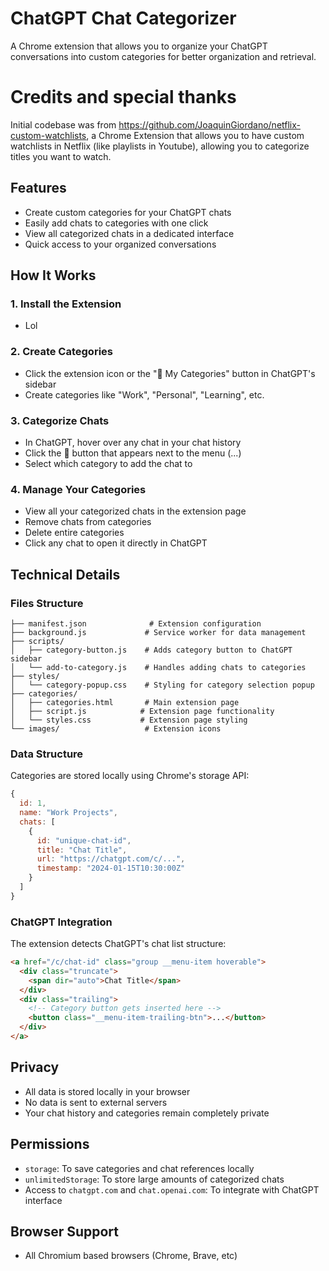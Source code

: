 # ChatGPT Chat Categorizer

A Chrome extension that allows you to organize your ChatGPT conversations into custom categories for better organization and retrieval.

# Credits and special thanks

Initial codebase was from https://github.com/JoaquinGiordano/netflix-custom-watchlists, a Chrome Extension that allows you to have custom watchlists in Netflix (like playlists in Youtube), allowing you to categorize titles you want to watch.

## Features

- Create custom categories for your ChatGPT chats
- Easily add chats to categories with one click
- View all categorized chats in a dedicated interface
- Quick access to your organized conversations

## How It Works

### 1. Install the Extension

- Lol

### 2. Create Categories

- Click the extension icon or the "📁 My Categories" button in ChatGPT's sidebar
- Create categories like "Work", "Personal", "Learning", etc.

### 3. Categorize Chats

- In ChatGPT, hover over any chat in your chat history
- Click the 📁 button that appears next to the menu (...)
- Select which category to add the chat to

### 4. Manage Your Categories

- View all your categorized chats in the extension page
- Remove chats from categories
- Delete entire categories
- Click any chat to open it directly in ChatGPT

## Technical Details

### Files Structure

```
├── manifest.json              # Extension configuration
├── background.js             # Service worker for data management
├── scripts/
│   ├── category-button.js    # Adds category button to ChatGPT sidebar
│   └── add-to-category.js    # Handles adding chats to categories
├── styles/
│   └── category-popup.css    # Styling for category selection popup
├── categories/
│   ├── categories.html       # Main extension page
│   ├── script.js            # Extension page functionality
│   └── styles.css           # Extension page styling
└── images/                   # Extension icons
```

### Data Structure

Categories are stored locally using Chrome's storage API:

```javascript
{
  id: 1,
  name: "Work Projects",
  chats: [
    {
      id: "unique-chat-id",
      title: "Chat Title",
      url: "https://chatgpt.com/c/...",
      timestamp: "2024-01-15T10:30:00Z"
    }
  ]
}
```

### ChatGPT Integration

The extension detects ChatGPT's chat list structure:

```html
<a href="/c/chat-id" class="group __menu-item hoverable">
  <div class="truncate">
    <span dir="auto">Chat Title</span>
  </div>
  <div class="trailing">
    <!-- Category button gets inserted here -->
    <button class="__menu-item-trailing-btn">...</button>
  </div>
</a>
```

## Privacy

- All data is stored locally in your browser
- No data is sent to external servers
- Your chat history and categories remain completely private

## Permissions

- `storage`: To save categories and chat references locally
- `unlimitedStorage`: To store large amounts of categorized chats
- Access to `chatgpt.com` and `chat.openai.com`: To integrate with ChatGPT interface

## Browser Support

- All Chromium based browsers (Chrome, Brave, etc)
